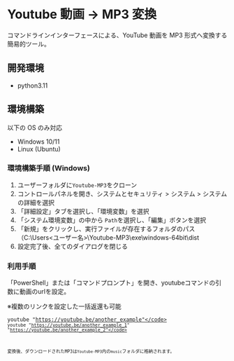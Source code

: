 # Youtube 動画 -> MP3 変換

コマンドラインインターフェースによる、YouTube 動画を MP3 形式へ変換する簡易的ツール。

## 開発環境

 * python3.11

## 環境構築

以下の OS のみ対応

 * Windows 10/11
 * Linux (Ubuntu)

### 環境構築手順 (Windows)

 1. ユーザーフォルダに<code>Youtube-MP3</code>をクローン
 2. コントロールパネルを開き、システムとセキュリティ > システム > システムの詳細を選択
 3. 「詳細設定」タブを選択し、「環境変数」を選択
 4. 「システム環境変数」の中から <code>Path</code>を選択し、「編集」ボタンを選択
 5. 「新規」をクリックし、実行ファイルが存在するフォルダのパス（C:\Users\<ユーザー名>\Youtube-MP3\exe\windows-64bit\dist
 6. 設定完了後、全てのダイアログを閉じる

### 利用手順

「PowerShell」または「コマンドプロンプト」を開き、youtubeコマンドの引数に動画のurlを設定。

※複数のリンクを設定した一括返還も可能

<code>youtube "https://youtube.be/another_example"</code>
<code>youtube "https://youtube.be/another_example_1" "https://youtube.be/another_example_2"</code>

変換後、ダウンロードされたMP3は<code>Youtube-MP3</code>内の<code>music</code>フォルダに格納されます。